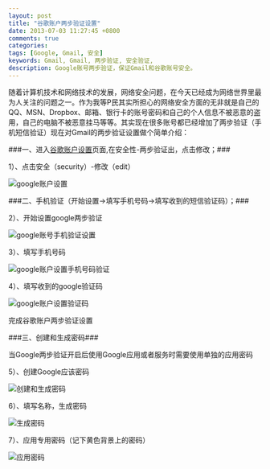 ```yaml
---
layout: post
title: "谷歌账户两步验证设置"
date: 2013-07-03 11:27:45 +0800
comments: true
categories: 
tags: [Google, Gmail, 安全]
keywords: Gmail, Gmail, 两步验证, 安全验证, 
description: Google账号两步验证，保证Gmail和谷歌账号安全。
---
```


随着计算机技术和网络技术的发展，网络安全问题，在今天已经成为网络世界里最为人关注的问题之一。作为我等P民其实所担心的网络安全方面的无非就是自己的QQ、MSN、Dropbox、邮箱、银行卡的账号密码和自己的个人信息不被恶意的盗用，自己的电脑不被恶意挂马等等。其实现在很多账号都已经增加了两步验证（手机短信验证）现在对Gmail的两步验证设置做个简单介绍：

###一、进入[谷歌账户设置](https://www.google.com/settings)页面,在安全性-两步验证出，点击修改；###

1）、点击安全（security）-修改（edit）

![google账户设置](http://g1c1i0.cooear.com/images/uploads/2013/07/google%E8%B4%A6%E6%88%B7%E8%AE%BE%E7%BD%AE.jpg 'google账户设置')

<!--more-->
###二、手机验证（开始设置->填写手机号码->填写收到的短信验证码）；###

2）、开始设置google两步验证

![google账号手机验证设置](http://g1c1i0.cooear.com/images/uploads/2013/07/google%E8%B4%A6%E5%8F%B7%E6%89%8B%E6%9C%BA%E9%AA%8C%E8%AF%81%E8%AE%BE%E7%BD%AE.jpg 'google账号手机验证设置')

3）、填写手机号码

![google账户设置手机号码验证](http://g1c1i0.cooear.com/images/uploads/2013/07/google%E8%B4%A6%E6%88%B7%E8%AE%BE%E7%BD%AE%E6%89%8B%E6%9C%BA%E5%8F%B7%E7%A0%81%E9%AA%8C%E8%AF%81.jpg 'google账户设置手机号码验证')

4）、填写收到的google验证码

![google账户设置验证码](http://g1c1i0.cooear.com/images/uploads/2013/07/google%E8%B4%A6%E6%88%B7%E8%AE%BE%E7%BD%AE%E9%AA%8C%E8%AF%81%E7%A0%81.jpg 'google账户设置验证码')

完成谷歌账户两步验证设置

###三、创建和生成密码###

当Google两步验证开启后使用Google应用或者服务时需要使用单独的应用密码

5）、创建Google应该密码

![创建和生成密码](http://g1c1i0.cooear.com/images/uploads/2013/07/%E5%88%9B%E5%BB%BA%E5%92%8C%E7%94%9F%E6%88%90%E5%AF%86%E7%A0%81.jpg '创建和生成密码')

6）、填写名称，生成密码

![生成密码](http://g1c1i0.cooear.com/images/uploads/2013/07/%E7%94%9F%E6%88%90%E5%AF%86%E7%A0%81.jpg '生成密码')

7）、应用专用密码（记下黄色背景上的密码）

![应用密码](http://g1c1i0.cooear.com/images/uploads/2013/07/%E5%BA%94%E7%94%A8%E5%AF%86%E7%A0%81.jpg '应用密码')